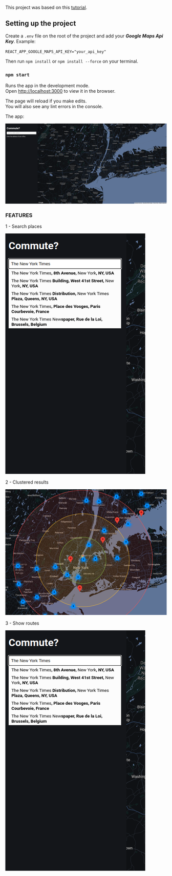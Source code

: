 This project was based on this [tutorial](https://www.youtube.com/watch?v=2po9_CIRW7I).

## Setting up the project

Create a `.env` file on the root of the project and add your ***Google Maps Api Key***. Example:

`REACT_APP_GOOGLE_MAPS_API_KEY="your_api_key"`

Then run `npm install` or `npm install --force` on your terminal.

### `npm start`

Runs the app in the development mode.\
Open [http://localhost:3000](http://localhost:3000) to view it in the browser.

The page will reload if you make edits.\
You will also see any lint errors in the console.

The app:

![alt text](https://github.com/muriloalvestravelpass/travelpass-google-map/blob/main/images/home.png?raw=true)

### FEATURES

1 - Search places

![alt text](https://github.com/muriloalvestravelpass/travelpass-google-map/blob/main/images/search.png?raw=true)

2 - Clustered results

![alt text](https://github.com/muriloalvestravelpass/travelpass-google-map/blob/main/images/clustered-results.png?raw=true)

3 - Show routes

![alt text](https://github.com/muriloalvestravelpass/travelpass-google-map/blob/main/images/search.png?raw=true)
